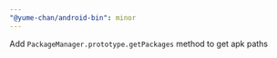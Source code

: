 ```yaml
---
"@yume-chan/android-bin": minor
---
```


Add `PackageManager.prototype.getPackages` method to get apk paths

